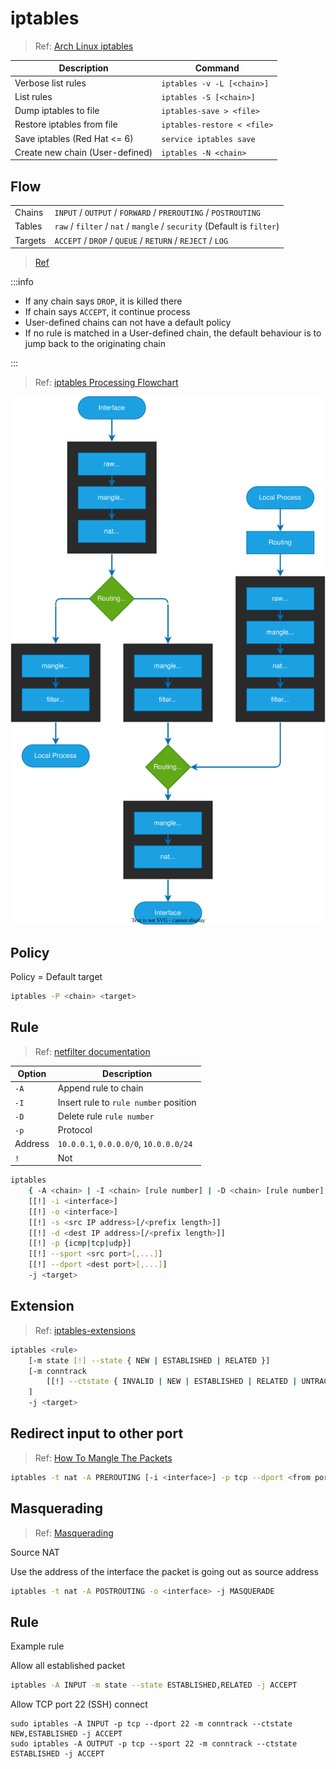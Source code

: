 # iptables

> Ref: [Arch Linux iptables](https://wiki.archlinux.org/index.php/iptables)

| Description | Command |
| - | - |
| Verbose list rules | `iptables -v -L [<chain>]` |
| List rules | `iptables -S [<chain>]` |
| Dump iptables to file | `iptables-save > <file>` |
| Restore iptables from file | `iptables-restore < <file>` |
| Save iptables (Red Hat \<= 6) | `service iptables save` |
| Create new chain (User-defined) | `iptables -N <chain>` |

## Flow

|  |  |
| - | - |
| Chains | `INPUT` / `OUTPUT` / `FORWARD` / `PREROUTING` / `POSTROUTING` |
| Tables | `raw` / `filter` / `nat` / `mangle` / `security` (Default is `filter`) |
| Targets | `ACCEPT` / `DROP` / `QUEUE` / `RETURN` / `REJECT` / `LOG` |

> [Ref](https://www.netfilter.org/documentation/HOWTO/packet-filtering-HOWTO-6.html)

:::info

- If any chain says `DROP`, it is killed there
- If chain says `ACCEPT`, it continue process
- User-defined chains can not have a default policy
- If no rule is matched in a User-defined chain, the default behaviour is to jump back to the originating chain

:::

> Ref: [iptables Processing Flowchart](https://stuffphilwrites.com/2014/09/iptables-processing-flowchart/)

![iptables flow chart](img/iptables.svg)

## Policy

Policy = Default target

```bash
iptables -P <chain> <target>
```

## Rule

> Ref: [netfilter documentation](https://www.netfilter.org/documentation/HOWTO/packet-filtering-HOWTO-7.html)

| Option | Description |
| - | - |
| `-A` | Append rule to chain |
| `-I` | Insert rule to `rule number` position |
| `-D` | Delete rule `rule number` |
| `-p` | Protocol |
| Address | `10.0.0.1`, `0.0.0.0/0`, `10.0.0.0/24` |
| `!` | Not |

```bash
iptables 
    { -A <chain> | -I <chain> [rule number] | -D <chain> [rule number] }
    [[!] -i <interface>]
    [[!] -o <interface>]
    [[!] -s <src IP address>[/<prefix length>]]
    [[!] -d <dest IP address>[/<prefix length>]]
    [[!] -p {icmp|tcp|udp}]
    [[!] --sport <src port>[,...]]
    [[!] --dport <dest port>[,...]]
    -j <target>
```

## Extension

> Ref: [iptables-extensions](http://ipset.netfilter.org/iptables-extensions.man.html)

```bash
iptables <rule>
    [-m state [!] --state { NEW | ESTABLISHED | RELATED }]
    [-m conntrack 
        [[!] --ctstate { INVALID | NEW | ESTABLISHED | RELATED | UNTRACKED | SNAT | DNAT }]
    ]
    -j <target>
```

## Redirect input to other port

> Ref: [How To Mangle The Packets](https://www.netfilter.org/documentation/HOWTO/NAT-HOWTO-6.html)

```bash
iptables -t nat -A PREROUTING [-i <interface>] -p tcp --dport <from port> -j REDIRECT --to-port <to port>
```

## Masquerading

> Ref: [Masquerading](https://www.netfilter.org/documentation/HOWTO/NAT-HOWTO-6.html)

Source NAT

Use the address of the interface the packet is going out as source address

```bash
iptables -t nat -A POSTROUTING -o <interface> -j MASQUERADE
```

## Rule

Example rule

Allow all established packet

```sh
iptables -A INPUT -m state --state ESTABLISHED,RELATED -j ACCEPT
```

Allow TCP port 22 (SSH) connect

```
sudo iptables -A INPUT -p tcp --dport 22 -m conntrack --ctstate NEW,ESTABLISHED -j ACCEPT
sudo iptables -A OUTPUT -p tcp --sport 22 -m conntrack --ctstate ESTABLISHED -j ACCEPT
```
